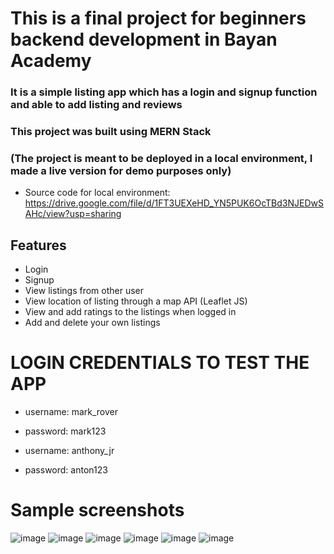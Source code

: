 # This is a final project for beginners backend development in Bayan Academy

### It is a simple listing app which has a login and signup function and able to add listing and reviews

### This project was built using MERN Stack

### (The project is meant to be deployed in a local environment, I made a live version for demo purposes only)
- Source code for local environment: https://drive.google.com/file/d/1FT3UEXeHD_YN5PUK6OcTBd3NJEDwSAHc/view?usp=sharing

## Features

- Login
- Signup
- View listings from other user
- View location of listing through a map API (Leaflet JS)
- View and add ratings to the listings when logged in
- Add and delete your own listings

# **LOGIN CREDENTIALS TO TEST THE APP**

- username: mark_rover
- password: mark123

- username: anthony_jr
- password: anton123

# Sample screenshots
![image](https://user-images.githubusercontent.com/101480695/190860757-25d1cc77-bc50-4662-8207-9444e3944128.png)
![image](https://user-images.githubusercontent.com/101480695/190860768-eafe8d8b-87ca-4c87-b158-6c4af230a5d8.png)
![image](https://user-images.githubusercontent.com/101480695/190860774-02ba464c-fdf5-42be-9e19-80805e1ef54e.png)
![image](https://user-images.githubusercontent.com/101480695/190860784-902780fc-88e4-4e4f-8963-bd8113832f6f.png)
![image](https://user-images.githubusercontent.com/101480695/190860791-4d3a9d69-b8c9-4e54-9dfc-d55b6d059c7f.png)
![image](https://user-images.githubusercontent.com/101480695/190860807-6dee6c47-65aa-4d96-8414-5d2827e938d2.png)
